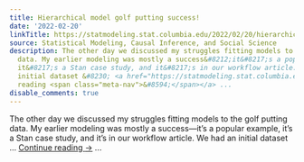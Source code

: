 ```yaml
---
title: Hierarchical model golf putting success!
date: '2022-02-20'
linkTitle: https://statmodeling.stat.columbia.edu/2022/02/20/hierarchical-model-golf-putting-success/
source: Statistical Modeling, Causal Inference, and Social Science
description: The other day we discussed my struggles fitting models to the golf putting
  data. My earlier modeling was mostly a success&#8212;it&#8217;s a popular example,
  it&#8217;s a Stan case study, and it&#8217;s in our workflow article. We had an
  initial dataset &#8230; <a href="https://statmodeling.stat.columbia.edu/2022/02/20/hierarchical-model-golf-putting-success/">Continue
  reading <span class="meta-nav">&#8594;</span></a> ...
disable_comments: true
---
```

The other day we discussed my struggles fitting models to the golf putting data. My earlier modeling was mostly a success&#8212;it&#8217;s a popular example, it&#8217;s a Stan case study, and it&#8217;s in our workflow article. We had an initial dataset &#8230; <a href="https://statmodeling.stat.columbia.edu/2022/02/20/hierarchical-model-golf-putting-success/">Continue reading <span class="meta-nav">&#8594;</span></a> ...